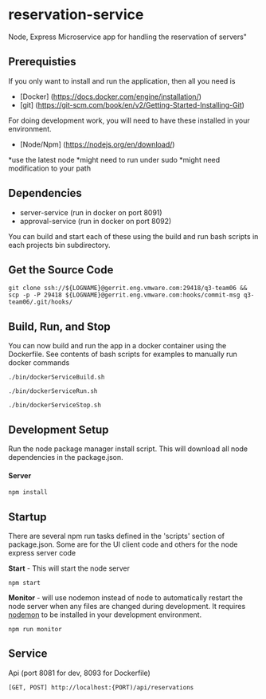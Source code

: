 reservation-service
===================

Node, Express Microservice app for handling the reservation of servers" 


## Prerequisties

If you only want to install and run the application, then all you need is 

- [Docker] (https://docs.docker.com/engine/installation/)
- [git] (https://git-scm.com/book/en/v2/Getting-Started-Installing-Git)

For doing development work, you will need to have these installed in your
environment.

- [Node/Npm] (https://nodejs.org/en/download/)

 *use the latest node
 *might need to run under sudo
 *might need modification to your path

## Dependencies

- server-service (run in docker on port 8091)
- approval-service (run in docker on port 8092)

You can build and start each of these using the build and run bash scripts in each projects
bin subdirectory.

## Get the Source Code
```
git clone ssh://${LOGNAME}@gerrit.eng.vmware.com:29418/q3-team06 && scp -p -P 29418 ${LOGNAME}@gerrit.eng.vmware.com:hooks/commit-msg q3-team06/.git/hooks/
```
## Build, Run, and Stop
You can now build and run the app in a docker container using the Dockerfile. 
See contents of bash scripts for examples to manually run docker commands

```
./bin/dockerServiceBuild.sh
```

```
./bin/dockerServiceRun.sh
```

```
./bin/dockerServiceStop.sh
```




## Development Setup

Run the node package manager install script.  This will download all node dependencies in the package.json.

#### Server
```
npm install
```

## Startup

There are several npm run tasks defined in the 'scripts' section of
package.json.  Some are for the UI client code and others for the node 
express server code

**Start** - This will start the node server 
```
npm start
```

**Monitor** - will use nodemon instead of node to automatically restart
the node server when any files are changed during development.  It requires
[nodemon](http://nodemon.io) to be installed in your development environment.
```
npm run monitor
```


## Service

Api (port 8081 for dev, 8093 for Dockerfile)
```
[GET, POST] http://localhost:{PORT)/api/reservations
```


